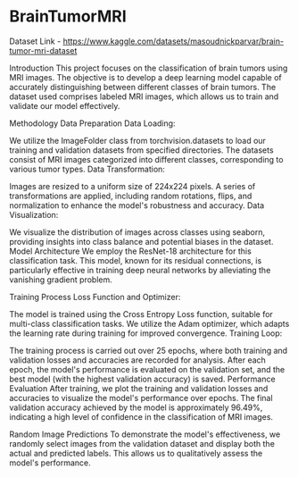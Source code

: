 # BrainTumorMRI

Dataset Link - https://www.kaggle.com/datasets/masoudnickparvar/brain-tumor-mri-dataset

Introduction
This project focuses on the classification of brain tumors using MRI images. The objective is to develop a deep learning model capable of accurately distinguishing between different classes of brain tumors. The dataset used comprises labeled MRI images, which allows us to train and validate our model effectively.

Methodology
Data Preparation
Data Loading:

We utilize the ImageFolder class from torchvision.datasets to load our training and validation datasets from specified directories.
The datasets consist of MRI images categorized into different classes, corresponding to various tumor types.
Data Transformation:

Images are resized to a uniform size of 224x224 pixels.
A series of transformations are applied, including random rotations, flips, and normalization to enhance the model's robustness and accuracy.
Data Visualization:

We visualize the distribution of images across classes using seaborn, providing insights into class balance and potential biases in the dataset.
Model Architecture
We employ the ResNet-18 architecture for this classification task. This model, known for its residual connections, is particularly effective in training deep neural networks by alleviating the vanishing gradient problem.

Training Process
Loss Function and Optimizer:

The model is trained using the Cross Entropy Loss function, suitable for multi-class classification tasks.
We utilize the Adam optimizer, which adapts the learning rate during training for improved convergence.
Training Loop:

The training process is carried out over 25 epochs, where both training and validation losses and accuracies are recorded for analysis.
After each epoch, the model's performance is evaluated on the validation set, and the best model (with the highest validation accuracy) is saved.
Performance Evaluation
After training, we plot the training and validation losses and accuracies to visualize the model's performance over epochs.
The final validation accuracy achieved by the model is approximately 96.49%, indicating a high level of confidence in the classification of MRI images.


Random Image Predictions
To demonstrate the model's effectiveness, we randomly select images from the validation dataset and display both the actual and predicted labels. This allows us to qualitatively assess the model's performance.
